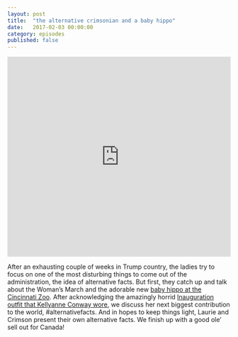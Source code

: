 ```yaml
---
layout: post
title:  "the alternative crimsonian and a baby hippo"
date:   2017-02-03 00:00:00
category: episodes
published: false
---
```

<iframe width="100%" height="450" scrolling="no" frameborder="no" src="https://w.soundcloud.com/player/?url=https%3A//api.soundcloud.com/tracks/306001161&amp;auto_play=false&amp;hide_related=false&amp;show_comments=true&amp;show_user=true&amp;show_reposts=false&amp;visual=true"></iframe>

After an exhausting couple of weeks in Trump country, the ladies try to focus on one of the most disturbing things to come out of the administration, the idea of alternative facts. But first, they catch up and talk about the Woman’s March and the adorable new [baby hippo at the Cincinnati Zoo](http://www.cbsnews.com/news/childrens-hospital-nicu-staff-sends-premature-baby-hippo-a-care-package/). After acknowledging the amazingly horrid [Inauguration outfit that Kellyanne Conway wore](http://www.mercurynews.com/2017/01/20/kellyanne-conway-inauguration-outfit-love-it-or-hate-it/), we discuss her next biggest contribution to the world, #alternativefacts. And in hopes to keep things light, Laurie and Crimson present their own alternative facts. We finish up with a good ole’ sell out for Canada!
